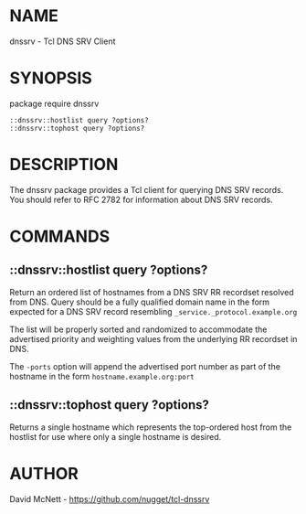 # NAME

dnssrv - Tcl DNS SRV Client

# SYNOPSIS

package require dnssrv

````
::dnssrv::hostlist query ?options?
::dnssrv::tophost query ?options?
````

# DESCRIPTION

The dnssrv package provides a Tcl client for querying DNS SRV records.  You
should refer to RFC 2782 for information about DNS SRV records.

# COMMANDS

## ::dnssrv::hostlist query ?options?

Return an ordered list of hostnames from a DNS SRV RR recordset resolved
from DNS.  Query should be a fully qualified domain name in the form expected
for a DNS SRV record resembling `_service._protocol.example.org`

The list will be properly sorted and randomized to accommodate the advertised
priority and weighting values from the underlying RR recordset in DNS.

The `-ports` option will append the advertised port number as part of the hostname in the
form `hostname.example.org:port`

## ::dnssrv::tophost query ?options?

Returns a single hostname which represents the top-ordered host from the
hostlist for use where only a single hostname is desired.

# AUTHOR

David McNett - https://github.com/nugget/tcl-dnssrv
